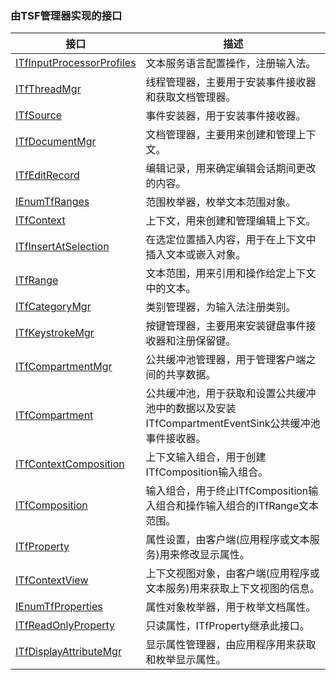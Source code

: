 ### 由TSF管理器实现的接口

接口																		|描述
-|-
[ITfInputProcessorProfiles](TSFmanager/ITfInputProcessorProfiles.md)	|文本服务语言配置操作，注册输入法。
[ITfThreadMgr](TSFmanager/ITfThreadMgr.md)								|线程管理器，主要用于安装事件接收器和获取文档管理器。
[ITfSource](TSFmanager/ITfSource.md)									|事件安装器，用于安装事件接收器。
[ITfDocumentMgr](TSFmanager/ITfDocumentMgr.md)							|文档管理器，主要用来创建和管理上下文。
[ITfEditRecord](TSFmanager/ITfEditRecord.md)							|编辑记录，用来确定编辑会话期间更改的内容。
[IEnumTfRanges](TSFmanager/IEnumTfRanges.md)							|范围枚举器，枚举文本范围对象。
[ITfContext](TSFmanager/ITfContext.md)									|上下文，用来创建和管理编辑上下文。
[ITfInsertAtSelection](TSFmanager/ITfInsertAtSelection.md)				|在选定位置插入内容，用于在上下文中插入文本或嵌入对象。
[ITfRange](TSFmanager/ITfRange.md)										|文本范围，用来引用和操作给定上下文中的文本。
[ITfCategoryMgr](TSFmanager/ITfCategoryMgr.md)							|类别管理器，为输入法注册类别。
[ITfKeystrokeMgr](TSFmanager/ITfKeystrokeMgr.md)						|按键管理器，主要用来安装键盘事件接收器和注册保留键。
[ITfCompartmentMgr](TSFmanager/ITfCompartmentMgr.md)					|公共缓冲池管理器，用于管理客户端之间的共享数据。
[ITfCompartment](TSFmanager/ITfCompartment.md)							|公共缓冲池，用于获取和设置公共缓冲池中的数据以及安装ITfCompartmentEventSink公共缓冲池事件接收器。
[ITfContextComposition](TSFmanager/ITfContextComposition.md)			|上下文输入组合，用于创建ITfComposition输入组合。
[ITfComposition](TSFmanager/ITfComposition.md)							|输入组合，用于终止ITfComposition输入组合和操作输入组合的ITfRange文本范围。
[ITfProperty](TSFmanager/ITfProperty.md)								|属性设置，由客户端(应用程序或文本服务)用来修改显示属性。
[ITfContextView](TSFmanager/ITfContextView.md)							|上下文视图对象，由客户端(应用程序或文本服务)用来获取上下文视图的信息。
[IEnumTfProperties](TSFmanager/IEnumTfProperties.md)					|属性对象枚举器，用于枚举文档属性。
[ITfReadOnlyProperty](TSFmanager/ITfReadOnlyProperty.md)				|只读属性，ITfProperty继承此接口。
[ITfDisplayAttributeMgr](TSFmanager/ITfDisplayAttributeMgr.md)			|显示属性管理器，由应用程序用来获取和枚举显示属性。